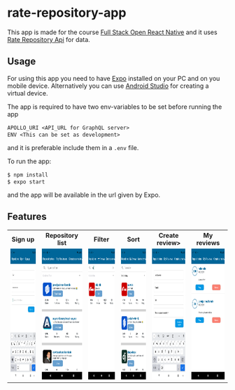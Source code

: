 # rate-repository-app

This app is made for the course [Full Stack Open React Native](https://fullstackopen.com/en/part10) and 
it uses [Rate Repository Api](/https://github.com/fullstack-hy2020/rate-repository-api) for data.

## Usage

For using this app you need to have [Expo](https://expo.io/) installed on your PC and on you mobile device. Alternatively you can use [Android Studio](https://developer.android.com/studio)
for creating a virtual device. 

The app is required to have two env-variables to be set before running the app

```
APOLLO_URI <API_URL for GraphQL server>
ENV <This can be set as development>
```
and it is preferable include them in a `.env` file.

To run the app:

```
$ npm install
$ expo start
```

and the app will be available in the url given by Expo.

## Features

<table>
  <tr>
    <th>Sign up</th>
    <th>Repository list</th>
    <th>Filter</th>
    <th>Sort</th>
    <th>Create review>
    <th>My reviews</th>
  </tr>
  <tr>
    <td>
      <img src='/pics/sign-up.png' height=300 width=150>
    </td>
    <td>
      <img src='/pics/repo-list.png' height=300 width=150>
    </td>
    <td>
      <img src='/pics/filter.png' height=300 width=150>
    </td>
    <td>
      <img src='/pics/sort.png' height=300 width=150>
    </td>
    <td>
      <img src='/pics/create-review.png' height=300 width=150>
    </td>
    <td>
      <img src='/pics/my-review.png' height=300 width=150>
    </td>
  </tr>
</table>
